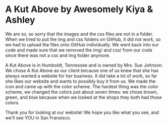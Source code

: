# A Kut Above by Awesomely Kiya & Ashley

We are so, so sorry that the images and the css files are not in a folder. When we tried to put the img and css folders on GitHub, it did not work, so we had to upload the files onto GitHub individually. We went back into our code and made sure that we removed the img/ and css/ from our code since there was not a css and img folder anymore.

A Kut Above is in Humboldt, Tennessee and is owned by Mrs. Sue Johnson. We chose A Kut Above as our client because one of us knew that she has always wanted a website for her business. It did take a lot of work, so far she likes our website and wants to possibly buy it from us. We made the icon and came up with the color scheme. The hardest thing was the color scheme, we changed the colors just about seven times: we chose brown, green, and blue because when we looked at the shops they both had those colors. 


Thank you for looking at our website! 
We hope you like what you see, and we'll see YOU in San Fransisco.
